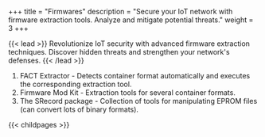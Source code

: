 +++
title = "Firmwares"
description = "Secure your IoT network with firmware extraction tools. Analyze and mitigate potential threats."
weight = 3
+++


{{< lead >}}
Revolutionize IoT security with advanced firmware extraction techniques. Discover hidden threats and strengthen your network's defenses.
{{< /lead >}}

1. FACT Extractor - Detects container format automatically and executes the corresponding extraction tool.
2. Firmware Mod Kit - Extraction tools for several container formats.
3. The SRecord package - Collection of tools for manipulating EPROM files (can convert lots of binary formats).


{{< childpages >}}